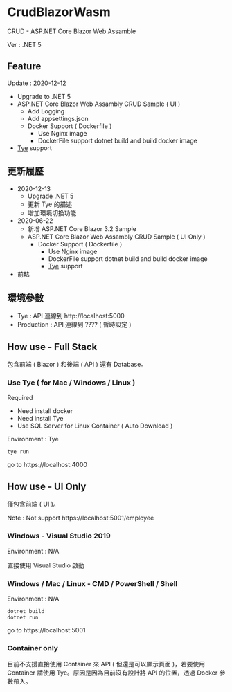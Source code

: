 # CrudBlazorWasm
CRUD - ASP.NET Core Blazor Web Assamble 

Ver : .NET 5

## Feature

Update : 2020-12-12

- Upgrade to .NET 5
- ASP.NET Core Blazor Web Assambly CRUD Sample ( UI )
  - Add Logging
  - Add appsettings.json
  - Docker Support ( Dockerfile )
    - Use Nginx image
    - DockerFile support dotnet build and build docker image
- [Tye](https://github.com/dotnet/tye) support

## 更新履歷

* 2020-12-13
  * Upgrade .NET 5
  * 更新 Tye 的描述
  * 增加環境切換功能
* 2020-06-22
  * 新增 ASP.NET Core Blazor 3.2 Sample
  * ASP.NET Core Blazor Web Assambly CRUD Sample ( UI Only )
    * Docker Support ( Dockerfile )
      * Use Nginx image
      * DockerFile support dotnet build and build docker image
      * [Tye](https://github.com/dotnet/tye) support
* 前略

## 環境參數

* Tye : API 連線到 http://localhost:5000
* Production : API 連線到 ???? ( 暫時設定 )

## How use - Full Stack

包含前端 ( Blazor ) 和後端 ( API ) 還有 Database。

### Use Tye ( for Mac / Windows / Linux )

Required 
- Need install docker 
- Need install Tye
- Use SQL Server for Linux Container ( Auto Download )

Environment : Tye

```shell
tye run
```

go to https://localhost:4000

## How use - UI Only

僅包含前端 ( UI )。

Note : Not support https://localhost:5001/employee

### Windows - Visual Studio 2019

Environment : N/A

直接使用 Visual Studio 啟動

### Windows / Mac / Linux - CMD / PowerShell / Shell

Environment : N/A

```shell
dotnet build
dotnet run
```

go to https://localhost:5001

### Container only

目前不支援直接使用 Container 來 API ( 但還是可以顯示頁面 )，若要使用 Container 請使用 Tye。原因是因為目前沒有設計將 API 的位置，透過 Docker 參數帶入。

